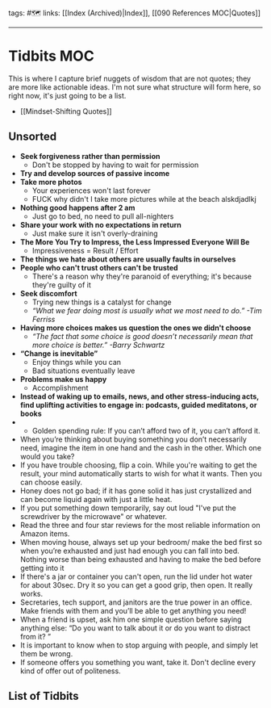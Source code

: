 tags: #🗺️
links: [[Index (Archived)|Index]], [[090 References MOC|Quotes]]

---
# Tidbits MOC
This is where I capture brief nuggets of wisdom that are not quotes; they are more like actionable ideas. I'm not sure what structure will form here, so right now, it's just going to be a list.
- [[Mindset-Shifting Quotes]]
## Unsorted
- **Seek forgiveness rather than permission**
	- Don't be stopped by having to wait for permission
- **Try and develop sources of passive income**
- **Take more photos**
	- Your experiences won't last forever
	- FUCK why didn't I take more pictures while at the beach alskdjadlkj
- **Nothing good happens after 2 am**
	- Just go to bed, no need to pull all-nighters
- **Share your work with no expectations in return**
	- Just make sure it isn't overly-draining
- **The More You Try to Impress, the Less Impressed Everyone Will Be**
	- Impressiveness = Result / Effort
- **The things we hate about others are usually faults in ourselves**
- **People who can't trust others can't be trusted**
	- There's a reason why they're paranoid of everything; it's because they're guilty of it
- **Seek discomfort**
	- Trying new things is a catalyst for change
	- *“What we fear doing most is usually what we most need to do.” -Tim Ferriss*
- **Having more choices makes us question the ones we didn't choose**
	- *“The fact that some choice is good doesn’t necessarily mean that more choice is better.” -Barry Schwartz*
- **“Change is inevitable”**
	- Enjoy things while you can
	- Bad situations eventually leave
- **Problems make us happy**
	- Accomplishment
- **Instead of waking up to emails, news, and other stress-inducing acts, find uplifting activities to engage in: podcasts, guided meditatons, or books**
- -   Golden spending rule: If you can’t afford two of it, you can’t afford it.
-   When you’re thinking about buying something you don’t necessarily need, imagine the item in one hand and the cash in the other. Which one would you take?
-   If you have trouble choosing, flip a coin. While you're waiting to get the result, your mind automatically starts to wish for what it wants. Then you can choose easily.
-   Honey does not go bad; if it has gone solid it has just crystallized and can become liquid again with just a little heat.
-   If you put something down temporarily, say out loud "I've put the screwdriver by the microwave" or whatever.
-   Read the three and four star reviews for the most reliable information on Amazon items.
-   When moving house, always set up your bedroom/ make the bed first so when you’re exhausted and just had enough you can fall into bed. Nothing worse than being exhausted and having to make the bed before getting into it
-   If there's a jar or container you can't open, run the lid under hot water for about 30sec. Dry it so you can get a good grip, then open. It really works.
-   Secretaries, tech support, and janitors are the true power in an office. Make friends with them and you’ll be able to get anything you need!
-   When a friend is upset, ask him one simple question before saying anything else: “Do you want to talk about it or do you want to distract from it? ”
-   It is important to know when to stop arguing with people, and simply let them be wrong.
-   If someone offers you something you want, take it. Don't decline every kind of offer out of politeness.
## List of Tidbits
